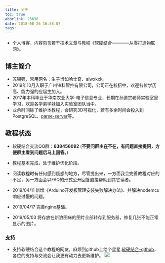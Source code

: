 ```yaml
---
title: 关于
toc: true
abbrlink: 23630
date: 2018-08-26 16:58:07
tags:
---
```


- 个人博客，内容包含若干技术文章与教程《软硬结合————从零打造物联网》。

## 博主简介
- 苏锡强，常用网名：生子当如哈士奇、alwxkxk。
- 2019年10月入职于广州铁科智控有限公司，公司正在校招中，欢迎各位学历高、能力强的应届生加入。
- 2017年本科毕业于华南农业大学-电子信息专业，长期在孙道宗老师实验室里学习，欢迎各学弟学妹加入实验室团队当中。
- 业余时间除了维护本教程，会研究3D可视化，若有多余时间会投入到PostgreSQL、[parse-server](https://github.com/parse-community/parse-server)等。

## 教程状态
- 软硬结合交流QQ群：__638456092__ (**不要问群主在不在，有问题直接提问，方便群主看到问题后马上回答。**)
- 教程基本完成，处于维护优化阶段。
- 阅读教程时有任何感到疑惑的地方，尽管提出来，一方面我会完善教程对应的不足，另一方面会以FAQ的形式公开回答直接帮助到其它读者。

- 2019/04/11 新增《Arduino开发板管理安装失败解决办法》、并解决nodemcu响应过慢的问题。
- 2019/04/17 完善nginx基础。
- 2019/05/03 将存放在新浪图床的图片全部转存到服务器，修复几张不能正常显示的图片。

### 支持
- 支持软硬结合这个教程的网友，麻烦到github上给个星星:[软硬结合-github](https://github.com/alwxkxk/soft-and-hard)，各位的支持与交流会让我更有动力去更新维护。
![](/blog_images/005BIQVbgy1fxqdje86nij30yr0k1abn.jpg)

<!-- ## 其它
- 3D可视化：在网页上实现3D效果，十分炫丽，已经应用到公司产品中。
<video class="lazy" controls data-src="https://test-1251805228.file.myqcloud.com/%E5%BE%AE%E6%A8%A1%E5%9D%97.mp4" controls="controls" style="max-width: 100%; display: block; margin-left: auto; margin-right: auto;">
your browser does not support the video tag
</video> -->




